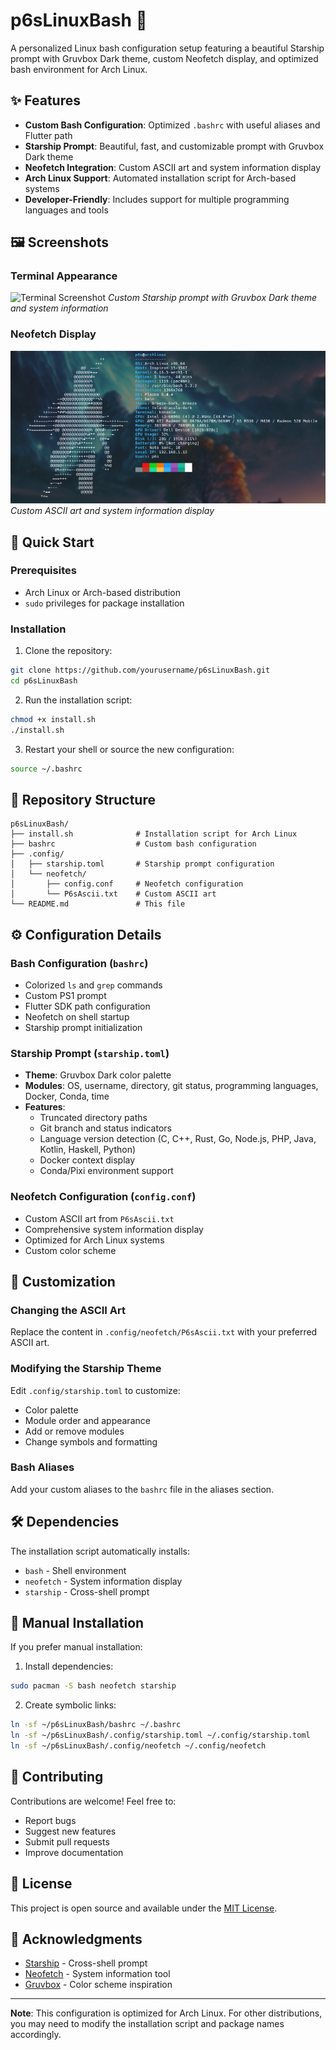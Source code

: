 # p6sLinuxBash 🐧

A personalized Linux bash configuration setup featuring a beautiful Starship prompt with Gruvbox Dark theme, custom Neofetch display, and optimized bash environment for Arch Linux.

## ✨ Features

- **Custom Bash Configuration**: Optimized `.bashrc` with useful aliases and Flutter path
- **Starship Prompt**: Beautiful, fast, and customizable prompt with Gruvbox Dark theme
- **Neofetch Integration**: Custom ASCII art and system information display
- **Arch Linux Support**: Automated installation script for Arch-based systems
- **Developer-Friendly**: Includes support for multiple programming languages and tools

## 🖼️ Screenshots

### Terminal Appearance
![Terminal Screenshot](p6sbash.gif)
*Custom Starship prompt with Gruvbox Dark theme and system information*

### Neofetch Display
![Neofetch Screenshot](Neofetch.png)
*Custom ASCII art and system information display*

## 🚀 Quick Start

### Prerequisites
- Arch Linux or Arch-based distribution
- `sudo` privileges for package installation

### Installation

1. Clone the repository:
```bash
git clone https://github.com/yourusername/p6sLinuxBash.git
cd p6sLinuxBash
```

2. Run the installation script:
```bash
chmod +x install.sh
./install.sh
```

3. Restart your shell or source the new configuration:
```bash
source ~/.bashrc
```

## 📁 Repository Structure

```
p6sLinuxBash/
├── install.sh              # Installation script for Arch Linux
├── bashrc                  # Custom bash configuration
├── .config/
│   ├── starship.toml       # Starship prompt configuration
│   └── neofetch/
│       ├── config.conf     # Neofetch configuration
│       └── P6sAscii.txt    # Custom ASCII art
└── README.md               # This file
```

## ⚙️ Configuration Details

### Bash Configuration (`bashrc`)
- Colorized `ls` and `grep` commands
- Custom PS1 prompt
- Flutter SDK path configuration
- Neofetch on shell startup
- Starship prompt initialization

### Starship Prompt (`starship.toml`)
- **Theme**: Gruvbox Dark color palette
- **Modules**: OS, username, directory, git status, programming languages, Docker, Conda, time
- **Features**: 
  - Truncated directory paths
  - Git branch and status indicators
  - Language version detection (C, C++, Rust, Go, Node.js, PHP, Java, Kotlin, Haskell, Python)
  - Docker context display
  - Conda/Pixi environment support

### Neofetch Configuration (`config.conf`)
- Custom ASCII art from `P6sAscii.txt`
- Comprehensive system information display
- Optimized for Arch Linux systems
- Custom color scheme

## 🎨 Customization

### Changing the ASCII Art
Replace the content in `.config/neofetch/P6sAscii.txt` with your preferred ASCII art.

### Modifying the Starship Theme
Edit `.config/starship.toml` to customize:
- Color palette
- Module order and appearance
- Add or remove modules
- Change symbols and formatting

### Bash Aliases
Add your custom aliases to the `bashrc` file in the aliases section.

## 🛠️ Dependencies

The installation script automatically installs:
- `bash` - Shell environment
- `neofetch` - System information display
- `starship` - Cross-shell prompt

## 📝 Manual Installation

If you prefer manual installation:

1. Install dependencies:
```bash
sudo pacman -S bash neofetch starship
```

2. Create symbolic links:
```bash
ln -sf ~/p6sLinuxBash/bashrc ~/.bashrc
ln -sf ~/p6sLinuxBash/.config/starship.toml ~/.config/starship.toml
ln -sf ~/p6sLinuxBash/.config/neofetch ~/.config/neofetch
```

## 🤝 Contributing

Contributions are welcome! Feel free to:
- Report bugs
- Suggest new features
- Submit pull requests
- Improve documentation

## 📄 License

This project is open source and available under the [MIT License](LICENSE).

## 🙏 Acknowledgments

- [Starship](https://starship.rs/) - Cross-shell prompt
- [Neofetch](https://github.com/dylanaraps/neofetch) - System information tool
- [Gruvbox](https://github.com/morhetz/gruvbox) - Color scheme inspiration

---

**Note**: This configuration is optimized for Arch Linux. For other distributions, you may need to modify the installation script and package names accordingly.
